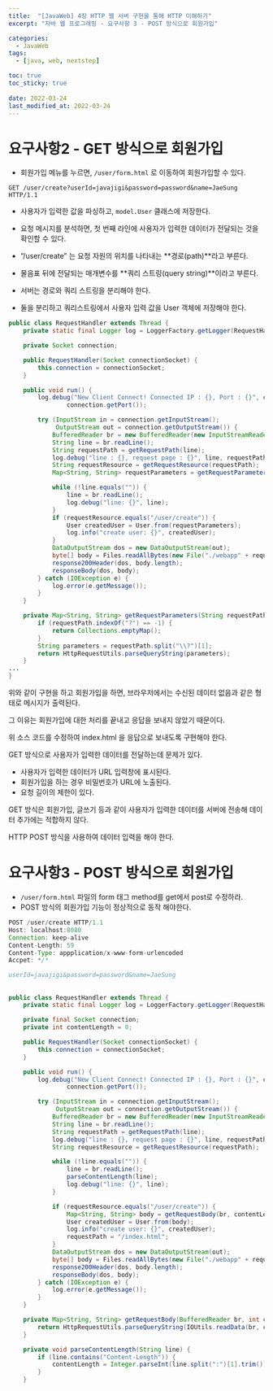 ```yaml
---
title:  "[JavaWeb] 4장 HTTP 웹 서버 구현을 통해 HTTP 이해하기"
excerpt: "자바 웹 프로그래밍 - 요구사항 3 - POST 방식으로 회원가입"

categories:
  - JavaWeb
tags:
  - [java, web, nextstep]

toc: true
toc_sticky: true
 
date: 2022-03-24
last_modified_at: 2022-03-24
---
```

# 요구사항2 - GET 방식으로 회원가입

- 회원가입 메뉴를 누르면, `/user/form.html` 로 이동하여 회원가입할 수 있다.

```
GET /user/create?userId=javajigi&password=password&name=JaeSung HTTP/1.1
```

- 사용자가 입력한 값을 파싱하고, `model.User` 클래스에 저장한다.
- 요청 메시지를 분석하면, 첫 번째 라인에 사용자가 입력한 데이터가 전달되는 것을 확인할 수 있다.

- “/user/create” 는 요청 자원의 위치를 나타내는 **경로(path)**라고 부른다.
- 물음표 뒤에 전달되는 매개변수를 **쿼리 스트링(query string)**이라고 부른다.
- 서버는 경로와 쿼리 스트링을 분리해야 한다.
- 둘을 분리하고 쿼리스트링에서 사용자 입력 값을 User 객체에 저장해야 한다.

```java
public class RequestHandler extends Thread {
    private static final Logger log = LoggerFactory.getLogger(RequestHandler.class);

    private Socket connection;

    public RequestHandler(Socket connectionSocket) {
        this.connection = connectionSocket;
    }

    public void run() {
        log.debug("New Client Connect! Connected IP : {}, Port : {}", connection.getInetAddress(),
                connection.getPort());

        try (InputStream in = connection.getInputStream();
             OutputStream out = connection.getOutputStream()) {
            BufferedReader br = new BufferedReader(new InputStreamReader(in, Charsets.UTF_8));
            String line = br.readLine();
            String requestPath = getRequestPath(line);
            log.debug("line : {}, request page : {}", line, requestPath);
            String requestResource = getRequestResource(requestPath);
            Map<String, String> requestParameters = getRequestParameters(requestPath);

            while (!line.equals("")) {
                line = br.readLine();
                log.debug("line: {}", line);
            }
            if (requestResource.equals("/user/create")) {
                User createdUser = User.from(requestParameters);
                log.info("create user: {}", createdUser);
            }
            DataOutputStream dos = new DataOutputStream(out);
            byte[] body = Files.readAllBytes(new File("./webapp" + requestPath).toPath());
            response200Header(dos, body.length);
            responseBody(dos, body);
        } catch (IOException e) {
            log.error(e.getMessage());
        }
    }

    private Map<String, String> getRequestParameters(String requestPath) {
        if (requestPath.indexOf("?") == -1) {
            return Collections.emptyMap();
        }
        String parameters = requestPath.split("\\?")[1];
        return HttpRequestUtils.parseQueryString(parameters);
    }
...
}
```

위와 같이 구현을 하고 회원가입을 하면, 브라우저에서는 수신된 데이터 없음과 같은 형태로 메시지가 출력된다.

그 이유는 회원가입에 대한 처리를 끝내고 응답을 보내지 않았기 때문이다.

위 소스 코드를 수정하여 index.html 을 응답으로 보내도록 구현해야 한다.

GET 방식으로 사용자가 입력한 데이터를 전달하는데 문제가 있다.

- 사용자가 입력한 데이터가 URL 입력창에 표시된다.
- 회원가입을 하는 경우 비밀번호가 URL에 노출된다.
- 요청 길이의 제한이 있다.

GET 방식은 회원가입, 글쓰기 등과 같이 사용자가 입력한 데이터를 서버에 전송해 데이터 추가에는 적합하지 않다.

HTTP POST 방식을 사용하여 데이터 입력을 해야 한다.

# 요구사항3 - POST 방식으로 회원가입

- `/user/form.html` 파일의 form 태그 method를 get에서 post로 수정하라.
- POST 방식의 회원가입 기능이 정상적으로 동작 해야한다.

```java
POST /user/create HTTP/1.1
Host: localhost:8080
Connection: keep-alive
Content-Length: 59
Content-Type: appplication/x-www-form-urlencoded
Accpet: */*

userId=javajigi&password=password&name=JaeSung
```

## 
```java
public class RequestHandler extends Thread {
    private static final Logger log = LoggerFactory.getLogger(RequestHandler.class);

    private final Socket connection;
    private int contentLength = 0;

    public RequestHandler(Socket connectionSocket) {
        this.connection = connectionSocket;
    }

    public void run() {
        log.debug("New Client Connect! Connected IP : {}, Port : {}", connection.getInetAddress(),
                connection.getPort());

        try (InputStream in = connection.getInputStream();
             OutputStream out = connection.getOutputStream()) {
            BufferedReader br = new BufferedReader(new InputStreamReader(in, Charsets.UTF_8));
            String line = br.readLine();
            String requestPath = getRequestPath(line);
            log.debug("line : {}, request page : {}", line, requestPath);
            String requestResource = getRequestResource(requestPath);

            while (!line.equals("")) {
                line = br.readLine();
                parseContentLength(line);
                log.debug("line: {}", line);
            }

            if (requestResource.equals("/user/create")) {
                Map<String, String> body = getRequestBody(br, contentLength);
                User createdUser = User.from(body);
                log.info("create user: {}", createdUser);
                requestPath = "/index.html";
            }
            DataOutputStream dos = new DataOutputStream(out);
            byte[] body = Files.readAllBytes(new File("./webapp" + requestPath).toPath());
            response200Header(dos, body.length);
            responseBody(dos, body);
        } catch (IOException e) {
            log.error(e.getMessage());
        }
    }

    private Map<String, String> getRequestBody(BufferedReader br, int contentLength) throws IOException {
        return HttpRequestUtils.parseQueryString(IOUtils.readData(br, contentLength));
    }

    private void parseContentLength(String line) {
        if (line.contains("Content-Length")) {
            contentLength = Integer.parseInt(line.split(":")[1].trim());
        }
    }
```
